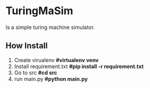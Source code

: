 # TuringMaSim

Is a simple turing machine simulator.

## How Install ##
 1. Create virualenv **#virtualenv venv**
 2. Install requirement.txt **#pip install -r requirement.txt**
 3. Go to src **#cd src**
 4. run main.py **#python main.py**

